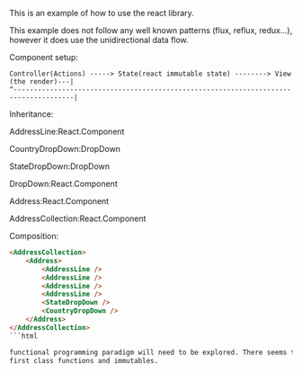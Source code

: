 This is an example of how to use the react library.

This example does not follow any well known patterns (flux, reflux, redux...),
however it does use the unidirectional data flow.

Component setup:

````
Controller(Actions) -----> State(react immutable state) --------> View (the render)---|
^-------------------------------------------------------------------------------------|
````

Inheritance:

AddressLine:React.Component

CountryDropDown:DropDown

StateDropDown:DropDown

DropDown:React.Component

Address:React.Component

AddressCollection:React.Component

Composition:
```html
<AddressCollection>
    <Address>
        <AddressLine />
        <AddressLine />
        <AddressLine />
        <AddressLine />
        <StateDropDown />
        <CountryDropDown />
    </Address>
</AddressCollection>
```html

functional programming paradigm will need to be explored. There seems to be great perform benefit using
first class functions and immutables.

